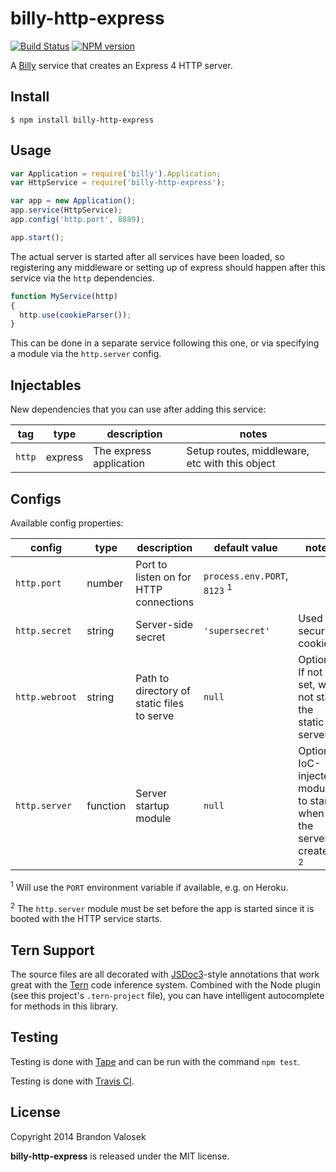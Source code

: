 # billy-http-express

[![Build Status](https://travis-ci.org/bvalosek/billy-http-express.png?branch=master)](https://travis-ci.org/bvalosek/billy-http-express)
[![NPM version](https://badge.fury.io/js/billy-http-express.png)](http://badge.fury.io/js/billy-http-express)

A [Billy](https://github.com/bvalosek/billy) service that creates an
Express 4 HTTP server.

## Install

```
$ npm install billy-http-express
```

## Usage

```javascript
var Application = require('billy').Application;
var HttpService = require('billy-http-express');

var app = new Application();
app.service(HttpService);
app.config('http.port', 8889);

app.start();
```

The actual server is started after all services have been loaded, so
registering any middleware or setting up of express should happen after this
service via the `http` dependencies.

```javascript
function MyService(http)
{
  http.use(cookieParser());
}
```

This can be done in a separate service following this one, or via specifying a
module via the `http.server` config.

## Injectables

New dependencies that you can use after adding this service:

 tag | type |description | notes
-----|------|------------|-------
`http` | express | The express application | Setup routes, middleware, etc with this object

## Configs

Available config properties:

 config | type | description | default value | notes
--------|------|-------------|---------------|------
 `http.port` | number | Port to listen on for HTTP connections | `process.env.PORT`, `8123` <sup>1</sup> |
 `http.secret` | string | Server-side secret | `'supersecret'` | Used for securing cookies.
 `http.webroot` | string | Path to directory of static files to serve | `null` | Optional. If not set, will not start the static server.
 `http.server` | function | Server startup module | `null` | Optional IoC-injected module to start when the server is created. <sup>2</sup>

<sup>1</sup> Will use the `PORT` environment variable if available, e.g. on Heroku.

<sup>2</sup> The `http.server` module must be set before the app is started
since it is booted with the HTTP service starts.

## Tern Support

The source files are all decorated with [JSDoc3](http://usejsdoc.org/)-style
annotations that work great with the [Tern](http://ternjs.net/) code inference
system. Combined with the Node plugin (see this project's `.tern-project`
file), you can have intelligent autocomplete for methods in this library.

## Testing

Testing is done with [Tape](http://github.com/substack/tape) and can be run
with the command `npm test`.

Testing is done with [Travis CI](https://travis-ci.org/bvalosek/billy-http-express).

## License
Copyright 2014 Brandon Valosek

**billy-http-express** is released under the MIT license.

